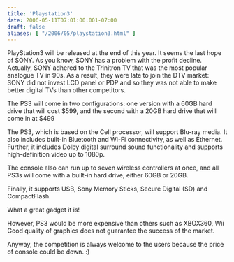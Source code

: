 ```yaml
---
title: 'Playstation3'
date: 2006-05-11T07:01:00.001-07:00
draft: false
aliases: [ "/2006/05/playstation3.html" ]
---
```


PlayStation3 will be released at the end of this year. It seems the last hope of SONY. As you know, SONY has a problem with the profit decline. Actually, SONY adhered to the Trinitron TV that was the most popular analogue TV in 90s. As a result, they were late to join the DTV market: SONY did not invest LCD panel or PDP and so they was not able to make better digital TVs than other competitors.  
  
The PS3 will come in two configurations: one version with a 60GB hard drive that will cost $599, and the second with a 20GB hard drive that will come in at $499  
  
The PS3, which is based on the Cell processor, will support Blu-ray media. It also includes built-in Bluetooth and Wi-Fi connectivity, as well as Ethernet. Further, it includes Dolby digital surround sound functionality and supports high-definition video up to 1080p.  
  
The console also can run up to seven wireless controllers at once, and all PS3s will come with a built-in hard drive, either 60GB or 20GB.  
  
Finally, it supports USB, Sony Memory Sticks, Secure Digital (SD) and CompactFlash.  
  
What a great gadget it is!  
  
However, PS3 would be more expensive than others such as XBOX360, Wii  
Good quality of graphics does not guarantee the success of the market.  
  
Anyway, the competition is always welcome to the users because the price of console could be down. :)